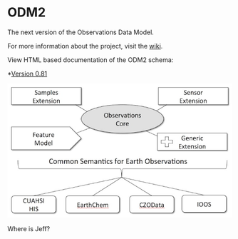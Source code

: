 ODM2
====

The next version of the Observations Data Model.

For more information about the project, visit the [wiki](https://github.com/UCHIC/ODM2/wiki). 

View HTML based documentation of the ODM2 schema:

*[Version 0.81](http://uchic.github.io/ODM2/schemas/ODM2_v0.81/)

![ODM2 Schematic](/doc/images/odm2_schematic.jpg)

Where is Jeff?
